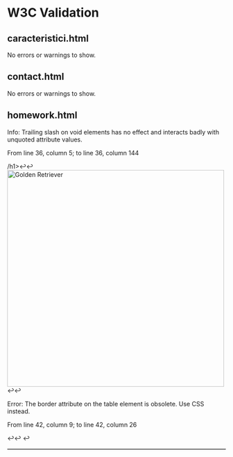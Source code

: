 # W3C Validation

## caracteristici.html
No errors or warnings to show.

## contact.html
No errors or warnings to show.

## homework.html
Info: Trailing slash on void elements has no effect and interacts badly with unquoted attribute values.

From line 36, column 5; to line 36, column 144

/h1>↩↩    <img src="https://www.akc.org/wp-content/uploads/2020/07/Golden-Retriever-puppy-standing-outdoors.jpg" alt="Golden Retriever" width="500" />↩↩    

Error: The border attribute on the table element is obsolete. Use CSS instead.

From line 42, column 9; to line 42, column 26

↩↩        <table border="1">↩     